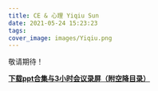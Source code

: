 ```yaml
---
title: CE & 心理 Yiqiu Sun
date: 2021-05-24 15:23:23
tags:
cover_image: images/Yiqiu.png
---
```

敬请期待！

**[下载ppt合集与3小时会议录屏（附空降目录）](https://jbox.sjtu.edu.cn/l/UFFRp6)**
